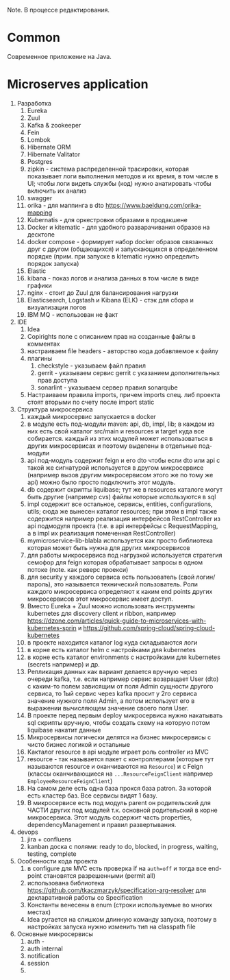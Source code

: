 Note. В процессе редактирования.

# Common
Современное приложение на Java.

# Microserves application
1. Разработка
   1. Eureka
   2. Zuul
   3. Kafka & zookeeper
   4. Fein
   5. Lombok
   6. Hibernate ORM
   7. Hibernate Valitator
   8. Postgres
   9. zipkin - система распределенной трасировки, которая показывает логи выполнения методов и их время, в том числе в UI; чтобы логи видеть службы (код) нужно анатировать чтобы включить их анализ
   10. swagger
   11. orika - для маппинга в dto https://www.baeldung.com/orika-mapping
   12. Kubernatis - для оркестровки образами в продакшене
   13. Docker и kitematic - для удобного разварачивания образов на десктопе
   14. docker compose - формирует набор docker образов связанных друг с другом (общающихся) и запускающихся в определенном порядке (прим. при запуске в kitematic нужно определить порядок запуска)
   15. Elastic
   16. kibana - показ логов и анализа данных в том числе в виде графики
   17. nginx - стоит до Zuul для балансирования нагрузки
   18.  Elasticsearch, Logstash и Kibana (ELK) - стэк для сбора и визуализации логов
   19.  IBM MQ - использован не факт
2. IDE
   1. Idea
   2. Copirights поле с описанием прав на созданные файлы в комментах
   3. настраиваем file headers - авторство кода добавляемое к файлу
   4. плагины
      1. checkstyle - указываем файл правил
      2. gerrit - указываем сервис gerrit с указанием дополнительных прав доступа
      3. sonarlint - указываем сервер правил sonarqube
   5. Настраиваем правила imports, причем imports спец. либ проекта стоят вторыми по счету после import static
3. Структура микросервиса
   1. каждый микросервис запускается в docker
   2. в модуле есть под-модули maven: api, db, impl, lib; в каждом из них есть свой каталог src/main и resources и target куда все собирается. каждый из этих модулей может использоваться в других микросервисах и поэтому выделены в отдельные под-модули
   3. api под-модуль содержит feign и его dto чтобы если dto или api с такой же сигнатурой используется в другом микросервисе (например вызов другим микросервисом этого же по тому же api) можно было просто подключить этот модуль.
   4. db содержит скрипты liquibase; тут же в resources каталоге могут быть другие (например cvs) файлы которые используются в sql
   5. impl содержит все остальное, сервисы, entities, configurations, utils; сюда же вынесен каталог resources; при этом в impl также содержится например реализация интерфейсов RestController из api подмодуля проекта (т.е. в api интерфейсы с RequestMapping, а в impl их реализация помеченная RestController)
   6. mymicroservice-lib-blabla используется как просто библиотека которая может быть нужна для других микросервисов 
   7. для работы микросервиса под нагрузкой используется стратегия семофор для feign которая обрабатывает запросы в одном потоке (note. как реверс проекси)
   8. для security у каждого сервиса есть пользователь (свой логин/пароль), это называется технический пользователь. Роли каждого микросервиса определяют к каким end points других микросервисов этот микросервис имеет доступ.
   9. Вместо Eureka + Zuul можно использовать инструменты kubernetes для discovery client и ribbon, например https://dzone.com/articles/quick-guide-to-microservices-with-kubernetes-sprin и https://github.com/spring-cloud/spring-cloud-kubernetes
   10. в проекте находится каталог log куда складываются логи
   11. в корне есть каталог helm с настройками для kubernetes
   12. в корне есть каталог environments с настройками для kubernetes (secrets например) и др.
   13. Репликация данных как вариант делается вручную через очереди kafka, т.е. если например сервис возвращает User (dto) с каким-то полем зависящим от поля Admin сущности другого сервиса, то 1ый сервис через kafka просит у 2го сервиса значение нужного поля Admin, а потом использует его в выражении вычисляющем значение своего поля User.
   14. В проекте перед первым deploy микросервиса нужно накатывать sql скрипты вручную, чтобы создать схему на которую потом liquibase накатит данные
   15. Микросервисы логически делятся на бизнес микросервисы с чисто бизнес логикой и остальные
   16. Какталог resource в api модуле играет роль controller из MVC
   17. resource - так называется пакет с контроллерами (которые тут называются resource и оканчиваются на `Resource`) и с Feign (классы оканчивающиеся на `...ResourceFeignClient` например `EmployeeResourceFeignClient`)
   18. На самом деле есть одна база прокся база patron. За которой есть кластер баз. Все сервисы видят 1 базу.
   19. В микросервисе есть под модуль parent он родительский для ЧАСТИ других под модулей т.к. основной родительский в корне микросервиса. Этот модуль содержит часть properties, dependencyManagement и правил развертывания.
4. devops
   1. jira + confluens
   2. kanban доска с полями: ready to do, blocked, in progress, waiting, testing, complete
5. Особенности кода проекта
   1. в configure для MVC есть проверка if на `auth=off` и тогда все end-point становятся разрешенными (permit all)
   2. использована библиотека https://github.com/tkaczmarzyk/specification-arg-resolver для декларативной работы со Specification
   3. Константы венесены в enum (строки используемые во многих местах)
   4. Idea ругается на слишком длинную команду запуска, поэтому в настройках запуска нужно изменить тип на classpath file
6. Основные микросервисы
   1. auth - 
   2. auth internal
   3. notification
   4. session
   5. 